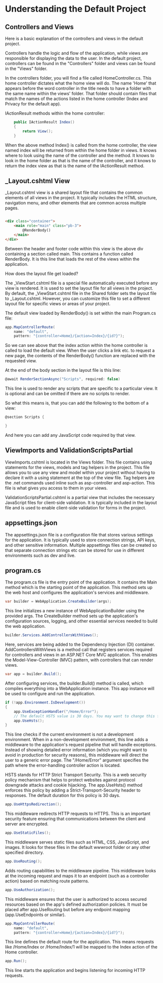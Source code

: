 # Understanding the Default Project

## Controllers and Views

Here is a basic explanation of the controllers and views in the default project.

Controllers handle the logic and flow of the application, while views are responsible for displaying the data to the
user. In the default project, controllers can be found in the "Controllers" folder and views can be found in the "Views"
folder.

In the controllers folder, you will find a file called HomeController.cs. This home controller dictates what the home
view will do. The name 'Home' that appears before the word controller in the title needs to have a folder with the
same name within the views' folder. That folder should contain files that match the names of the actions listed in
the home controller (Index and Privacy for the default app).

IActionResult methods within the home controller:

```C#
    public IActionResult Index()
    {
        return View();
    }
```

When the above method Index() is called from the home controller, the view named index will be returned from within
the home folder in views. It knows where to look using the name of the controller and the method. It knows to look
in the home folder as that is the name of the controller, and it knows to return the index view as that is the name of
the IActionResult method.

## _Layout.cshtml View

_Layout.cshtml view is a shared layout file that contains the common elements of all views in the project. It
typically includes the HTML structure, navigation menu, and other elements that are common across multiple pages.

```HTML

<div class="container">
    <main role="main" class="pb-3">
        @RenderBody()
    </main>
</div>
```

Between the header and footer code within this view is the above div containing a section called main. This contains
a function called RenderBody. It is this line that loads the rest of the views within the application.

How does the layout file get loaded?

The _ViewStart.cshtml file is a special file automatically executed before any view is rendered. It is used to
set the layout file for all views in the project. By default, the _ViewStart.cshtml file in the Shared folder sets the
layout file to _Layout.cshtml. However, you can customize this file to set a different layout file for specific views or
areas of your project.

The default view loaded by RenderBody() is set within the main Program.cs file:

```C#
app.MapControllerRoute(
    name: "default",
    pattern: "{controller=Home}/{action=Index}/{id?}");
```

So we can see above that the index action within the home controller is called to load the default view.
When the user clicks a link etc. to request a new page, the contents of the RenderBody() function are replaced with the
requested view.

At the end of the body section in the layout file is this line:

```C#
@await RenderSectionAsync("Scripts", required: false)
```

This line is used to render any scripts that are specific to a particular view. It is optional and can be omitted
if there are no scripts to render.

So what this means is, that you can add the following to the bottom of a view:

```C#
@section Scripts {

}
```

And here you can add any JavaScript code required by that view.

## ViewImports and ValidationScriptsPartial

ViewImports.cshtml is located in the Views folder. This file contains using statements for the views, models and tag
helpers in the project. This file allows you to use any view and model within your project without having to declare it
with a using statement at the top of the view file. Tag helpers are the .net commands used inline such as asp-controller
and asp-action. This file is what gives you access to them in your views.

ValidationScriptsPartial.cshtml is a partial view that includes the necessary JavaScript files for client-side
validation. It is typically included in the layout file and is used to enable client-side validation for forms in the
project.

## appsettings.json

The appsettings.json file is a configuration file that stores various settings for the application. It is typically used
to store connection strings, API keys, and other sensitive information. Multiple appsettings files can be created so
that separate connection strings etc can be stored for use in different environments such as dev and live.

## program.cs

The program.cs file is the entry point of the application. It contains the Main method which is the starting point of
the application. This method sets up the web host and configures the application's services and middleware.

```C#
var builder = WebApplication.CreateBuilder(args);
```

This line initializes a new instance of WebApplicationBuilder using the provided args. The CreateBuilder method sets up
the application's configuration sources, logging, and other essential services needed to build the web application.

```C#
builder.Services.AddControllersWithViews();
```

Here, services are being added to the Dependency Injection (DI) container.
AddControllersWithViews is a method call that registers services required for controllers and views in an ASP.NET Core
MVC application. This enables the Model-View-Controller (MVC) pattern, with controllers that can render views.

```C#
var app = builder.Build();
```

After configuring services, the builder.Build() method is called, which compiles everything into a WebApplication
instance. This app instance will be used to configure and run the application.

```C#
if (!app.Environment.IsDevelopment())
{
    app.UseExceptionHandler("/Home/Error");
    // The default HSTS value is 30 days. You may want to change this for production scenarios, see https://aka.ms/aspnetcore-hsts.
    app.UseHsts();
}
```

This line checks if the current environment is not a development environment.
When in a non-development environment, this line adds a middleware to the application's request pipeline that will
handle exceptions. Instead of showing detailed error information (which you might want to avoid in production for
security reasons), this middleware will direct the user to a generic error page.
The "/Home/Error" argument specifies the path where the error-handling controller action is located.

HSTS stands for HTTP Strict Transport Security. This is a web security policy mechanism that helps to protect websites
against protocol downgrade attacks and cookie hijacking.
The app.UseHsts() method enforces this policy by adding a Strict-Transport-Security header to responses. The default
duration for this policy is 30 days.

```C#
app.UseHttpsRedirection();
```

This middleware redirects HTTP requests to HTTPS. This is an important security feature ensuring that communications
between the client and server are encrypted.

```C#
app.UseStaticFiles();
```

This middleware serves static files such as HTML, CSS, JavaScript, and images. It looks for these files in the default
wwwroot folder or any other specified directory.

```C#
app.UseRouting();
```

Adds routing capabilities to the middleware pipeline. This middleware looks at the incoming request and maps it to an
endpoint (such as a controller action) based on matching route patterns.

```C#
app.UseAuthorization();
```

This middleware ensures that the user is authorized to access secured resources based on the app's defined authorization
policies. It must be placed after app.UseRouting but before any endpoint mapping (app.UseEndpoints or similar).

```C#
app.MapControllerRoute(
    name: "default",
    pattern: "{controller=Home}/{action=Index}/{id?}");
```

This line defines the default route for the application. This means requests like /Home/Index or /Home/Index/1 will be
mapped to the Index action of the Home controller.

```C#
app.Run();
```

This line starts the application and begins listening for incoming HTTP requests.
